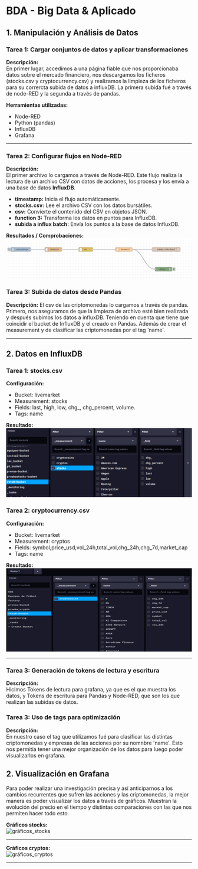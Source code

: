 # BDA - Big Data & Aplicado

## 1. Manipulación y Análisis de Datos

### Tarea 1: Cargar conjuntos de datos y aplicar transformaciones
**Descripción:**  
En primer lugar, accedimos a una página fiable que nos proporcionaba datos sobre el mercado financiero, nos descargamos los ficheros (stocks.csv y cryptocurrency.csv) y realizamos la limpieza de los ficheros para su corrercta subida de datos a influxDB. La primera subida fué a través de node-RED y la segunda a través de pandas.

**Herramientas utilizadas:**  

- Node-RED  
- Python (pandas)  
- InfluxDB  
- Grafana  
---

### Tarea 2: Configurar flujos en Node-RED
**Descripción:**  
El primer archivo lo cargamos a través de Node-RED. Este flujo realiza la lectura de un archivo CSV con datos de acciones, los procesa y los envía a una base de datos **InfluxDB**.

- **timestamp:** Inicia el flujo automáticamente.  
- **stocks.csv:** Lee el archivo CSV con los datos bursátiles.  
- **csv:** Convierte el contenido del CSV en objetos JSON.  
- **function 3:** Transforma los datos en puntos para InfluxDB.  
- **subida a influx batch:** Envía los puntos a la base de datos InfluxDB.  

**Resultados / Comprobaciones:**  
![flujo_stocks](img/bda_flujo_stocks.png)

### Tarea 3: Subida de datos desde Pandas
**Descripción:** 
El csv de las criptomonedas lo cargamos a través de pandas. Primero, nos aseguramos de que la limpieza de archivo esté bien realizada y después subimos los datos a influxDB. Teniendo en cuenta que tiene que coincidir el bucket de InfluxDB y el creado en Pandas. Además de crear el measurement y de clasificar las criptomonedas por el tag 'name'.

---

## 2. Datos en InfluxDB

### Tarea 1: stocks.csv

**Configuración:**  

- Bucket: livemarket 
- Measurement: stocks 
- Fields: last, high, low, chg_, chg_percent, volume.
- Tags: name 

**Resultado:**  
![bucket_stocks](img/bda_bucket_stocks.png)

### Tarea 2: cryptocurrency.csv

**Configuración:**  
- Bucket: livemarket
- Measurement: cryptos 
- Fields: symbol,price_usd,vol_24h,total_vol,chg_24h,chg_7d,market_cap 
- Tags: name

**Resultado:**  
![bucket_cryptos](img/bda_bucket_cryptos.png)

---

### Tarea 3: Generación de tokens de lectura y escritura
**Descripción:**  
Hicimos Tokens de lectura para grafana, ya que es el que muestra los datos, y Tokens de escritura para Pandas y Node-RED, que son los que realizan las subidas de datos.


### Tarea 3: Uso de tags para optimización
**Descripción:**  
En nuestro caso el tag que utilizamos fué para clasificar las distintas criptomonedas y empresas de las acciones por su nomnbre 'name'. Esto nos permitía tener una mejor organización de los datos para luego poder visualizarlos en grafana.

## 2. Visualización en Grafana
Para poder realizar una investigación precisa y así anticiparnos a los cambios recurrentes que sufren las acciones y las criptomonedas, la mejor manera es poder visualizar los datos a través de gráficos. Muestran la evolución del precio en el tiempo y distintas comparaciones con las que nos permiten hacer todo esto.

**Gráficos stocks:**  
![gráficos_stocks](img/bda_gráficos_stocks.png)

---
**Gráficos cryptos:**  
![gráficos_cryptos](img/bda_gráficos_cryptos.png)

---
